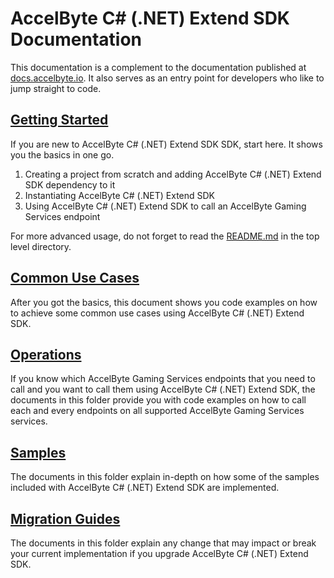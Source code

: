# AccelByte C# (.NET) Extend SDK Documentation

This documentation is a complement to the documentation published at [docs.accelbyte.io](https://docs.accelbyte.io). 
It also serves as an entry point for developers who like to jump straight to code.

## [Getting Started](getting_started.md)

If you are new to AccelByte C# (.NET) Extend SDK SDK, start here. It shows you the basics in one go.

1. Creating a project from scratch and adding AccelByte C# (.NET) Extend SDK dependency to it
2. Instantiating AccelByte C# (.NET) Extend SDK
3. Using AccelByte C# (.NET) Extend SDK to call an AccelByte Gaming Services endpoint

For more advanced usage, do not forget to read the [README.md](../README.md) in the top level directory.

## [Common Use Cases](common_use_cases.md)

After you got the basics, this document shows you code examples on how to achieve some common use cases using AccelByte C# (.NET) Extend SDK.

## [Operations](operations)

If you know which AccelByte Gaming Services endpoints that you need to call and you want to call them using AccelByte C# (.NET) Extend SDK, the documents in this folder provide you with code examples on how to call each and every endpoints on all supported AccelByte Gaming Services services.

## [Samples](samples)

The documents in this folder explain in-depth on how some of the samples included with AccelByte C# (.NET) Extend SDK are implemented.

## [Migration Guides](migration-guides)

The documents in this folder explain any change that may impact or break your current implementation if you upgrade AccelByte C# (.NET) Extend SDK.

